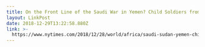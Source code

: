 ```yaml
---
title: On the Front Line of the Saudi War in Yemen? Child Soldiers from Darfur
layout: LinkPost
date: 2018-12-29T13:22:58.880Z
link: >-
  https://www.nytimes.com/2018/12/28/world/africa/saudi-sudan-yemen-child-fighters.html
---
```

